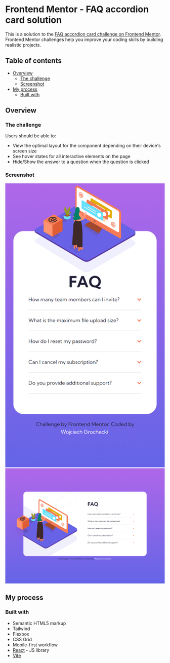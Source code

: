 # Frontend Mentor - FAQ accordion card solution

This is a solution to the [FAQ accordion card challenge on Frontend Mentor](https://www.frontendmentor.io/challenges/faq-accordion-card-XlyjD0Oam). Frontend Mentor challenges help you improve your coding skills by building realistic projects.

## Table of contents

- [Overview](#overview)
  - [The challenge](#the-challenge)
  - [Screenshot](#screenshot)
- [My process](#my-process)
  - [Built with](#built-with)

## Overview

### The challenge

Users should be able to:

- View the optimal layout for the component depending on their device's screen size
- See hover states for all interactive elements on the page
- Hide/Show the answer to a question when the question is clicked

### Screenshot

![](./screenshots/screenshot-mobile.png)
![](./screenshots/screenshot-desktop.png)

## My process

### Built with

- Semantic HTML5 markup
- Tailwind
- Flexbox
- CSS Grid
- Mobile-first workflow
- [React](https://reactjs.org/) - JS library
- [Vite](https://vitejs.dev/)
